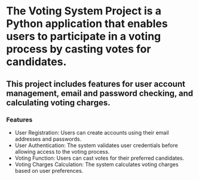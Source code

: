 # The Voting System Project is a Python application that enables users to participate in a voting process by casting votes for candidates.
## This project includes features for user account management, email and password checking, and calculating voting charges.
### Features
- User Registration: Users can create accounts using their email addresses and passwords.
- User Authentication: The system validates user credentials before allowing access to the voting process.
- Voting Function: Users can cast votes for their preferred candidates.
- Voting Charges Calculation: The system calculates voting charges based on user preferences.
